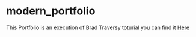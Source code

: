 # modern_portfolio

This Portfolio is an execution of Brad Traversy toturial
you can find it <a href="" >Here</a>
